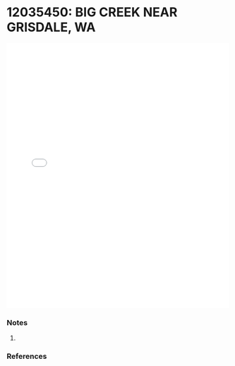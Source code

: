 # 12035450: BIG CREEK NEAR GRISDALE, WA

<iframe src="/_static/stations/12035450_fdc.html" width="100%" height="600" frameborder="0"></iframe>

### Notes
1. 

### References

